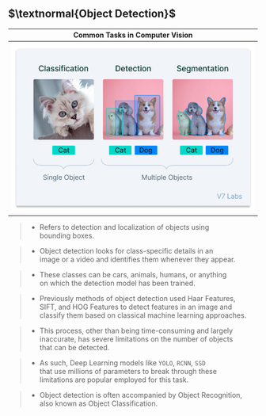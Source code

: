 ## $\textnormal{Object Detection}$

| Common Tasks in Computer Vision |
| ------------------------------- |
| ![common-computer-vision-tasks](./images/common-computer-vision-tasks.png) |

> - Refers to detection and localization of objects using <br />
    bounding boxes.

> - Object detection looks for class-specific details in an <br />
    image or a video and identifies them whenever they appear.

> - These classes can be cars, animals, humans, or anything <br />
    on which the detection model has been trained.

> - Previously methods of object detection used Haar Features, <br />
    SIFT, and HOG Features to detect features in an image and <br />
    classify them based on classical machine learning approaches.

> - This process, other than being time-consuming and largely <br />
    inaccurate, has severe limitations on the number of objects <br />
    that can be detected.

> - As such, Deep Learning models like `YOLO`, `RCNN`, `SSD` <br />
    that use millions of parameters to break through these <br />
    limitations are popular employed for this task.

> - Object detection is often accompanied by Object Recognition, <br />
    also known as Object Classification.
